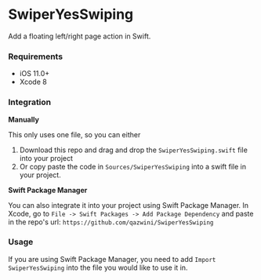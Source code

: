 # SwiperYesSwiping

Add a floating left/right page action in Swift.

### Requirements

- iOS 11.0+
- Xcode 8


### Integration

**Manually**

This only uses one file, so you can either
1. Download this repo and drag and drop the `SwiperYesSwiping.swift` file into your project
2. Or copy paste the code in `Sources/SwiperYesSwiping` into a swift file in your project.

**Swift Package Manager**

You can also integrate it into your project using Swift Package Manager.
In Xcode, go to `File -> Swift Packages -> Add Package Dependency` and paste in the repo's url: `https://github.com/qazwini/SwiperYesSwiping`


### Usage

If you are using Swift Package Manager, you need to add `Import SwiperYesSwiping` into the file you would like to use it in.


